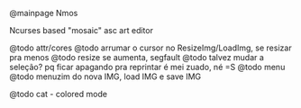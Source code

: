 @mainpage Nmos

Ncurses based "mosaic" asc art editor

@todo attr/cores
@todo arrumar o cursor no ResizeImg/LoadImg, se resizar pra menos
@todo resize se aumenta, segfault
@todo talvez mudar a seleção? pq ficar apagando pra reprintar é mei zuado, né =S
@todo menu
@todo menuzim do nova IMG, load IMG e save IMG

@todo cat - colored mode
